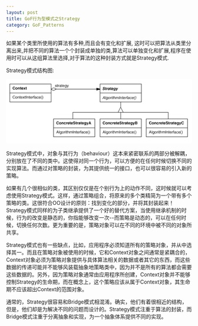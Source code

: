 ```yaml
---
layout: post
title: GoF行为型模式之Strategy
category: GoF_Patterns
---
```


如果某个类里所使用的算法有多种,而且会有变化和扩展, 这时可以把算法从类里分离出来,并把不同的算法一个个封装成单独的类,算法可以单独变化和扩展,程序在使用时可以从这组算法里选择,对于算法的这种封装方式就是Strategy模式.

Strategy模式结构图:

![](/img/gof/strategy.gif)

Strategy模式中，对象与其行为（behaviour）这本来紧密联系的两部分被解耦，分别放在了不同的类中。这使得对同一个行为，可以方便的在任何时候切换不同的实现算法。而通过对策略的封装，为其提供统一的接口，也可以很容易的引入新的策略。

如果有几个很相似的类，其区别仅仅是在个别行为上的动作不同，这时候就可以考虑使用Strategy模式。这样，通过策略组合，将原来的多个类精简为一个带有多个策略的类。这很符合OO设计的原则：找到变化的部分，并将其封装起来！Strategy模式同样的为子类继承提供了一个好的替代方案，当使用继承机制的时候，行为的改变是静态的，你指能够改变一次--而策略是动态的，可以在任何时候，切换任何次数。更为重要的是，策略对象可以在不同的环境中被不同的对象所共享。

Strategy模式也有一些缺点，比如，应用程序必须知道所有的策略对象，并从中选择其一。而且在策略对象被使用的时候，它和Context对象之间通常是紧耦合的，Context对象必须为策略对象提供与具体算法相关的数据或者其它的东西，而这些数据的传递可能并不能够风装载抽象地策略类中，因为并不是所有的算法都会需要这些数据的。另外，因为策略对象通常由应用程序所创建，Context对象并不能够控制Strategy的生命期，而在概念上，这个策略应该从属于Context对象，其生命期不应该超出Context的范围对象。

通常的，Strategy很容易和Bridge模式相混淆。确实，他们有着很相近的结构，但是，他们却是为解决不同的问题而设计的。Strategy模式注重于算法的封装，而Bridge模式注重于分离抽象和实现，为一个抽象体系提供不同的实现。
